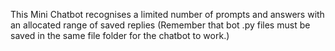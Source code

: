 This Mini Chatbot recognises a limited number of prompts and answers with an allocated range of saved replies
(Remember that bot .py files must be saved in the same file folder for the chatbot to work.)
